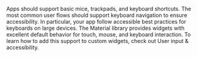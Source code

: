 Apps should support basic mice, trackpads,
and keyboard shortcuts. The most common user
flows should support keyboard navigation
to ensure accessibility. In particular,
your app follow accessible best practices
for keyboards on large devices.
The Material library provides widgets with
excellent default behavior for touch, mouse,
and keyboard interaction.
To learn how to add this support to custom widgets,
check out User input & accessibility.
